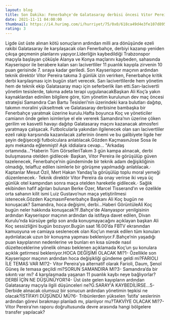 ```yaml
--- 
layout: blog
title: Son Dakika: Fenerbahçe'de Galatasaray derbisi öncesi Vitor Pereira kararı!
date: 2021-11-11 04:00:00
thumbnail: https://i4.hurimg.com/i/hurriyet/75/0x0/618ca49d4e3fe107d895cb64.jpg
rating: 3
---
```

Ligde üst üste alınan kötü sonuçların ardından milli ara dönüşünde ezeli rakibi Galatasaray ile karşılaşacak olan Fenerbahçe, derbiyi kazanıp yeniden çıkışa geçmenin planlarını yapıyor.Liderliğin kaybedildiği Trabzonspor maçıyla başlayan çöküşle Alanya ve Konya maçlarını kaybeden, sahasında Kayserispor ile berabere kalan sarı lacivertliler 11 puanlık kayıpla zirvenin 10 puan gerisinde 7. sıraya kadar geriledi. Son Kayserispor maçının ardından teknik direktör Vitor Pereira takıma 3 günlük izin verirken, Fenerbahçe kritik derbi karşılaşması için bugün start verecek. Sarı lacivertlilerde hem yönetim hem de teknik ekip Galatasaray maçı için seferberlik ilan etti.Sarı-lacivertli yönetim tesislerde, takıma adeta terapi uygulanacakBaşkan Ali Koç’a yakın kaynaklardan edinilen bilgilere göre, tüm yönetim kurulunun dev maç öncesi stratejisi Samandıra Can Bartu Tesisleri’nin üzerindeki kara bulutları dağıtıp, takımın moralini yükseltmek ve Galatasaray derbisine bambaşka bir Fenerbahçe yaratmak üzerine kurulu.Hafta boyunca Koç ve yöneticiler camianın önde gelen isimleriye el ele vererek Samandıra’nın üzerine çöken gerilim ve kasvetli havayı dağıtıp Galatasaray maçını kazanacak atmosferi yaratmaya çalışacak. Futbolcularla yakından ilgilenecek olan sarı lacivertliler ezeli rakip karşısında kazanılacak zaferinin önemi ve bu galibiyete ligde her şeyin değişeceği futbolculara anlatılacak.Gözden KaçmasınJose Sosa ile aynı mekanda eğlenmişti! Aşk iddialara cevap... "Arkadaş ortamında..."Haberin Tüm GörselleriTakım 3 gün kampa alınacak, derbi buluşmasına otelden gidilecek· Başkan, Vitor Pereira ile görüşülüp güven tazelenecek, Fenerbahçe’nin gündeminde bir teknik adam değişikliğinin olmadığı, telaffuz edilen isimlerle bir görüşme yapılmadığı anlatılacak.· Kaptanlar Mesut Özil, Mert Hakan Yandaş’la görüşülüp toplu moral yemeği düzenlenecek.· Teknik direktör Vitor Pereira da onay verirse iki veya üç günlük otel kampından sonra maça otelden hareketle gidilecek.· Sağlık ekibinden hafif ağrıları bulunan Berke Özer, Marcel Tisserand’ın ve özelikle orta sahanın kilit ismi Luiz Gustavo’nun maça yetiştirilmesi istenecek.Gözden KaçmasınFenerbahçe Başkanı Ali Koç bugün ne konuşacak? Samandıra, hoca değişimi, derbi...Haberi GörüntüleAli Koç bugün neler hakkında konuşacak?F.Bahçe'de Alanyaspor yenilgisinin ardından Kayserispor maçının ardından da istifaya davet edilen, Divan Kurulu’nda kürsüye gelip son anda konuşmayacağını açıklayan başkan Ali Koç sessizliğini bugün bozuyor.Bugün saat 16.00’da FBTV ekranından kamuoyuna ve camiaya seslenecek olan Koç’un merak edilen tüm konuları aydınlatacak uzun bir konuşma yapması bekleniyor.F.Bahçe’nin yaşadığı puan kayıplarının nedenlerine ve bunları en kısa sürede nasıl düzelteceklerine yönelik olması beklenen açıklamada Koç’un şu konulara açıklık getirmesi bekleniyor.HOCA DEĞİŞİMİ OLACAK MI?1- Özellikle son Kayserispor maçının ardından hoca değişikliği gündeme geldi mi?FARIOLI İLE TEMAS VAR MI?2- Vitor Pereira’ya alternatif olarak Farioli, Daum, Şenol Güneş ile temasa geçildi mi?SORUN SAMANDIRA MI?3- Samandıra’da bir sıkıntı var mı? 4 karşılaşmada yaşanan 11 puanlık kaybı neye bağlıyorlar?DERBİ İÇİN NE DÜŞÜNÜYOR?4- Üst üste gelen kayıpların ardından Galatasaray maçıyla ilgili düşünceleri ne?G.SARAY'A KAYBEDİLİRSE...5- Derbide alınacak olumsuz bir sonucun ardından yönetimin tepkisi ne olacak?İSTİFAYI DÜŞÜNDÜ MÜ?6- Tribünlerden yükselen ‘İstifa’ seslerinin ardından görevi bırakmayı planladı mı, planlıyor mu?TAKVİYE OLACAK MI?7- Vitor Pereira’nın raporu doğrultusunda devre arasında hangi bölgelere transfer yapılacak?